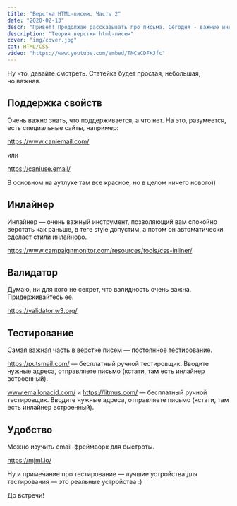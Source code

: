 ```yaml
---
title: "Верстка HTML-писем. Часть 2"
date: "2020-02-13"
descr: "Привет! Продолжаю рассказывать про письма. Сегодня - важные инструменты для верстки писем."
description: "Теория верстки html-писем"
cover: "img/cover.jpg"
cat: HTML/CSS
video: "https://www.youtube.com/embed/TNCaCDFKJfc"
---
```


Ну&nbsp;что, давайте смотреть. Статейка будет простая, небольшая, но&nbsp;важная.

## Поддержка свойств

Очень важно знать, что поддерживается, а&nbsp;что нет. На&nbsp;это, разумеется, есть специальные сайты, например:

<a href="https://www.caniemail.com/" target="_blank">https://www.caniemail.com/</a>

или

<a href="https://caniuse.email/" target="_blank">https://caniuse.email/</a>

В&nbsp;основном на&nbsp;аутлуке там все красное, но&nbsp;в&nbsp;целом ничего нового))

## Инлайнер

Инлайнер&nbsp;&mdash; очень важный инструмент, позволяющий вам спокойно верстать как раньше, в&nbsp;теге style допустим, а&nbsp;потом он&nbsp;автоматически сделает стили инлайново.

<a href="https://www.campaignmonitor.com/resources/tools/css-inliner/" target="_blank">https://www.campaignmonitor.com/resources/tools/css-inliner/</a>

## Валидатор

Думаю, ни&nbsp;для кого не&nbsp;секрет, что валидность очень важна. Придерживайтесь&nbsp;ее.

<a href="https://validator.w3.org/" target="_blank">https://validator.w3.org/</a>

## Тестирование

Самая важная часть в&nbsp;верстке писем&nbsp;&mdash; постоянное тестирование.

<a href="https://putsmail.com/" target="_blank">https://putsmail.com/</a>&nbsp;&mdash; бесплатный ручной тестировщик. Вводите нужные адреса, отправляете письмо (кстати, там есть инлайнер встроенный).

<a href="www.emailonacid.com/ " target="_blank">www.emailonacid.com/</a> и&nbsp;<a href="https://litmus.com/" target="_blank">https://litmus.com/</a>&nbsp;&mdash; бесплатный ручной тестировщик. Вводите нужные адреса, отправляете письмо (кстати, там есть инлайнер встроенный).

## Удобство

Можно изучить email-фреймворк для быстроты.

<a href="https://mjml.io/" target="_blank">https://mjml.io/</a>

Ну&nbsp;и&nbsp;примечание про тестирование&nbsp;&mdash; лучшие устройства для тестирования&nbsp;&mdash; это реальные устройства :)

До&nbsp;встречи!
